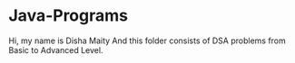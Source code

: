 # Java-Programs
Hi, my name is Disha Maity
And this folder consists of DSA problems from Basic to Advanced Level.